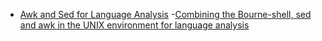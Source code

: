 - [Awk and Sed for Language Analysis](http://awk.info/?textmine/languageAnalysis)
-[Combining the Bourne-shell, sed and awk in the UNIX
environment for language analysis](https://github.com/dh-notes/dhnotes/blob/master/documents/languageAnalaysis.pdf)
